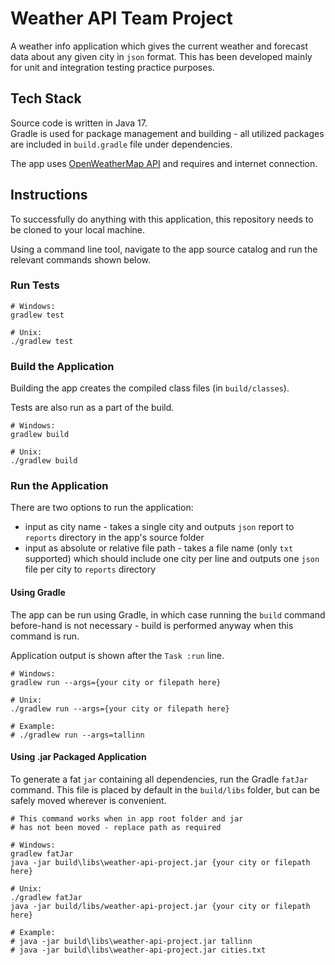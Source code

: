 # Weather API Team Project

A weather info application which gives the current weather and
forecast data about any given city in `json` format. This has been
developed mainly for unit and integration testing practice purposes.

## Tech Stack
Source code is written in Java 17.   
Gradle is used for package management and building - 
all utilized packages are included in `build.gradle` file under dependencies.

The app uses [OpenWeatherMap API](https://openweathermap.org/api) and
requires and internet connection.

## Instructions

To successfully do anything with this application, this repository
needs to be cloned to your local machine.

Using a command line tool, navigate to the app source catalog and run
the relevant commands shown below.

### Run Tests

```shell
# Windows:
gradlew test

# Unix:
./gradlew test
```

### Build the Application

Building the app creates the compiled class files (in `build/classes`).

Tests are also run as a part of the build.

```shell
# Windows:
gradlew build

# Unix:
./gradlew build
```

### Run the Application

There are two options to run the application:
- input as city name - takes a single city and outputs `json` report to `reports` directory
in the app's source folder
- input as absolute or relative file path - takes a file name (only `txt` supported)
which should include one city per line and outputs one `json` file per city to `reports`
directory

#### Using Gradle
The app can be run using Gradle, in which case running the `build` command
before-hand is not necessary - build is performed anyway when this command is run.

Application output is shown after the `Task :run` line.

```shell
# Windows:
gradlew run --args={your city or filepath here}

# Unix:
./gradlew run --args={your city or filepath here}

# Example:
# ./gradlew run --args=tallinn
```

#### Using .jar Packaged Application
To generate a fat `jar` containing all dependencies, run the Gradle `fatJar` command. 
This file is placed by default in the `build/libs` folder,
but can be safely moved wherever is convenient.
```shell
# This command works when in app root folder and jar 
# has not been moved - replace path as required

# Windows:
gradlew fatJar
java -jar build\libs\weather-api-project.jar {your city or filepath here}

# Unix:
./gradlew fatJar
java -jar build/libs/weather-api-project.jar {your city or filepath here}

# Example:
# java -jar build\libs\weather-api-project.jar tallinn
# java -jar build\libs\weather-api-project.jar cities.txt
```


